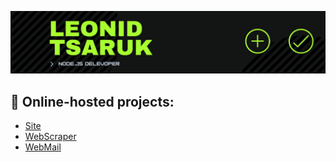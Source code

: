 [![Header](https://raw.githubusercontent.com/NightStrang6r/nightstrang6r/main/assets/header.png)](https://leoit.dev)

## 👀 Online-hosted projects: 
- [Site](https://leoit.dev "Personal site")
- [WebScraper](https://scraper.leoit.dev "Web Scraper")
- [WebMail](https://mail.leoit.dev "Web Mail")